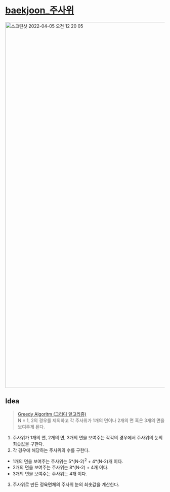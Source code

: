 # [baekjoon_주사위](https://www.acmicpc.net/problem/1041)

<img width="1154" alt="스크린샷 2022-04-05 오전 12 20 05" src="https://user-images.githubusercontent.com/87896466/161576760-4956d908-00eb-4b00-8fe7-866f8d78ce88.png">

## Idea  
>  <a href="/Notes/그리디 알고리즘" target="_blank">Greedy Algoritm (그리디 알고리즘)</a>   
>  N = 1, 2의 경우를 제외하고 각 주사위가 1개의 면이나 2개의 면 혹은 3개의 면을 보여주게 된다.
1. 주사위가 1개의 면, 2개의 면, 3개의 면을 보여주는 각각의 경우에서 주사위의 눈의 최솟값을 구한다.
2. 각 경우에 해당하는 주사위의 수를 구한다. 
- 1개의 면을 보여주는 주사위는 5*(N-2)<sup>2</sup> + 4*(N-2)개 이다.
- 2개의 면을 보여주는 주사위는 8*(N-2) + 4개 이다.
- 3개의 면을 보여주는 주사위는 4개 이다.
3. 주사위로 만든 정육면체의 주사위 눈의 최솟값을 계산한다.
